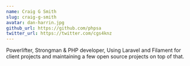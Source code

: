 ```yaml
---
name: Craig G Smith
slug: craig-g-smith
avatar: dan-harrin.jpg
github_url: https://github.com/phpsa
twitter_url: https://twitter.com/cgs4knz
---
```


Powerlifter, Strongman & PHP developer, Using Laravel and Filament for client projects and maintaining a few open source projects on top of that.
